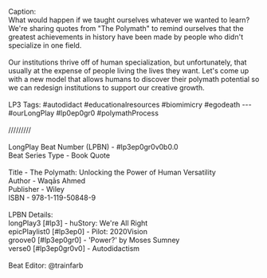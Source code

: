 Caption:<br>
What would happen if we taught ourselves whatever we wanted to learn? We're sharing quotes from "The Polymath" to remind ourselves that the greatest achievements in history have been made by people who didn't specialize in one field.<br>
<br>
Our institutions thrive off of human specialization, but unfortunately, that usually at the expense of people living the lives they want. Let's come up with a new model that allows humans to discover their polymath potential so we can redesign institutions to support our creative growth.<br>
<br>
LP3 Tags: #autodidact #educationalresources #biomimicry #egodeath --- #ourLongPlay #lp0ep0gr0 #polymathProcess <br>
<br>
/////////<br>
<br>
LongPlay Beat Number (LPBN) - #lp3ep0gr0v0b0.0<br>
Beat Series Type - Book Quote<br>
<br>
Title - The Polymath: Unlocking the Power of Human Versatility<br>
Author - Waqās Ahmed<br>
Publisher - Wiley<br>
ISBN - 978-1-119-50848-9<br>
<br>
LPBN Details:<br>
longPlay3 [#lp3] - huStory: We're All Right<br>
epicPlaylist0 [#lp3ep0] - Pilot: 2020Vision<br>
groove0 [#lp3ep0gr0] - 'Power?' by Moses Sumney<br>
verse0 [#lp3ep0gr0v0] - Autodidactism<br>
<br>
Beat Editor: @trainfarb